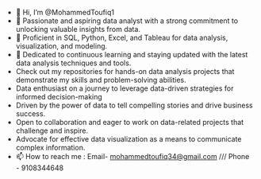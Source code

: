 - 👋 Hi, I’m @MohammedToufiq1
- 👀 Passionate and aspiring data analyst with a strong commitment to unlocking valuable insights from data.
- 🌱 Proficient in SQL, Python, Excel, and Tableau for data analysis, visualization, and modeling.
- 💞️ Dedicated to continuous learning and staying updated with the latest data analysis techniques and tools.
- Check out my repositories for hands-on data analysis projects that demonstrate my skills and problem-solving abilities.
- Data enthusiast on a journey to leverage data-driven strategies for informed decision-making
- Driven by the power of data to tell compelling stories and drive business success.
- Open to collaboration and eager to work on data-related projects that challenge and inspire.
- Advocate for effective data visualization as a means to communicate complex information.
- 📫 How to reach me : Email- mohammedtoufiq34@gmail.com /// Phone - 9108344648
  
<!---
MohammedToufiq1/MohammedToufiq1 is a ✨ special ✨ repository because its `README.md` (this file) appears on your GitHub profile.
You can click the Preview link to take a look at your changes.
--->
